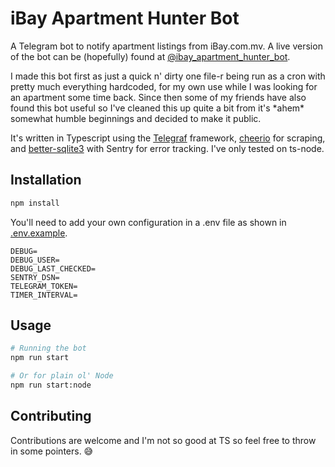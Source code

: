 # iBay Apartment Hunter Bot

A Telegram bot to notify apartment listings from iBay.com.mv. A live version of the bot can be (hopefully) found at [@ibay_apartment_hunter_bot](https://t.me/ibay_apartment_hunter_bot).

I made this bot first as just a quick n' dirty one file-r being run as a cron with pretty much everything hardcoded, for my own use while I was looking for an apartment some time back. Since then some of my friends have also found this bot useful so I've cleaned this up quite a bit from it's \*ahem\* somewhat humble beginnings and decided to make it public.

It's written in Typescript using the [Telegraf](https://github.com/telegraf/telegraf/) framework, [cheerio](https://github.com/cheeriojs/cheerio) for scraping, and [better-sqlite3](https://github.com/JoshuaWise/better-sqlite3/) with Sentry for error tracking. I've only tested on ts-node.

## Installation

```bash
npm install
```

You'll need to add your own configuration in a .env file as shown in [.env.example](.env.example).

```
DEBUG=
DEBUG_USER=
DEBUG_LAST_CHECKED=
SENTRY_DSN=
TELEGRAM_TOKEN=
TIMER_INTERVAL=
```



## Usage

```bash
# Running the bot
npm run start

# Or for plain ol' Node
npm run start:node
```

## Contributing
Contributions are welcome and I'm not so good at TS so feel free to throw in some pointers. 😅
